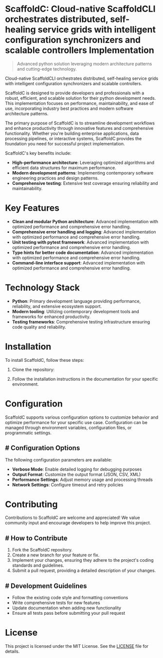 <!-- fallback_ScaffoldC_20251019183016_80358 -->

# ScaffoldC: Cloud-native ScaffoldCLI orchestrates distributed, self-healing service grids with intelligent configuration synchronizers and scalable controllers Implementation
> Advanced python solution leveraging modern architecture patterns and cutting-edge technology.

Cloud-native ScaffoldCLI orchestrates distributed, self-healing service grids with intelligent configuration synchronizers and scalable controllers.

ScaffoldC is designed to provide developers and professionals with a robust, efficient, and scalable solution for their python development needs. This implementation focuses on performance, maintainability, and ease of use, incorporating industry best practices and modern software architecture patterns.

The primary purpose of ScaffoldC is to streamline development workflows and enhance productivity through innovative features and comprehensive functionality. Whether you're building enterprise applications, data processing pipelines, or interactive systems, ScaffoldC provides the foundation you need for successful project implementation.

ScaffoldC's key benefits include:

* **High-performance architecture**: Leveraging optimized algorithms and efficient data structures for maximum performance.
* **Modern development patterns**: Implementing contemporary software engineering practices and design patterns.
* **Comprehensive testing**: Extensive test coverage ensuring reliability and maintainability.

# Key Features

* **Clean and modular Python architecture**: Advanced implementation with optimized performance and comprehensive error handling.
* **Comprehensive error handling and logging**: Advanced implementation with optimized performance and comprehensive error handling.
* **Unit testing with pytest framework**: Advanced implementation with optimized performance and comprehensive error handling.
* **Type hints for better code documentation**: Advanced implementation with optimized performance and comprehensive error handling.
* **Command-line interface support**: Advanced implementation with optimized performance and comprehensive error handling.

# Technology Stack

* **Python**: Primary development language providing performance, reliability, and extensive ecosystem support.
* **Modern tooling**: Utilizing contemporary development tools and frameworks for enhanced productivity.
* **Testing frameworks**: Comprehensive testing infrastructure ensuring code quality and reliability.

# Installation

To install ScaffoldC, follow these steps:

1. Clone the repository:


2. Follow the installation instructions in the documentation for your specific environment.

# Configuration

ScaffoldC supports various configuration options to customize behavior and optimize performance for your specific use case. Configuration can be managed through environment variables, configuration files, or programmatic settings.

## # Configuration Options

The following configuration parameters are available:

* **Verbose Mode**: Enable detailed logging for debugging purposes
* **Output Format**: Customize the output format (JSON, CSV, XML)
* **Performance Settings**: Adjust memory usage and processing threads
* **Network Settings**: Configure timeout and retry policies

# Contributing

Contributions to ScaffoldC are welcome and appreciated! We value community input and encourage developers to help improve this project.

## # How to Contribute

1. Fork the ScaffoldC repository.
2. Create a new branch for your feature or fix.
3. Implement your changes, ensuring they adhere to the project's coding standards and guidelines.
4. Submit a pull request, providing a detailed description of your changes.

## # Development Guidelines

* Follow the existing code style and formatting conventions
* Write comprehensive tests for new features
* Update documentation when adding new functionality
* Ensure all tests pass before submitting your pull request

# License

This project is licensed under the MIT License. See the [LICENSE](https://github.com/pee331/ScaffoldC/blob/main/LICENSE) file for details.
